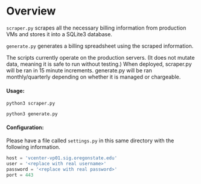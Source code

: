 # Overview
`scraper.py` scrapes all the necessary billing information from production VMs and stores it into a SQLite3 database.

`generate.py` generates a billing spreadsheet using the scraped information.

The scripts currently operate on the production servers. (It does not mutate data, meaning it is safe to run without
testing.) When deployed, scraper.py will be ran in 15 minute increments. generate.py will be ran monthly/quarterly
depending on whether it is managed or chargeable.

#### Usage:
`python3 scraper.py`

`python3 generate.py`

#### Configuration:
Please have a file called `settings.py` in this same directory with the following information.

```python
host = 'vcenter-vp01.sig.oregonstate.edu'
user = '<replace with real username>'
password = '<replace with real password>'
port = 443
```
